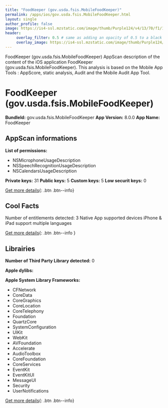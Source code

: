 ```yaml
---
title: "FoodKeeper (gov.usda.fsis.MobileFoodKeeper)"
permalink: /apps/ios/gov.usda.fsis.MobileFoodKeeper.html
layout: single
author_profile: false
image: https://is4-ssl.mzstatic.com/image/thumb/Purple124/v4/13/70/f1/1370f1e8-cd5f-e567-2b21-07be83b2caa6/AppIcon-0-0-1x_U007emarketing-0-0-0-7-0-0-sRGB-0-0-0-GLES2_U002c0-512MB-85-220-0-0.png/512x512bb.jpg
header: 
     overlay_filter: 0.5 # same as adding an opacity of 0.5 to a black background
     overlay_image: https://is4-ssl.mzstatic.com/image/thumb/Purple124/v4/13/70/f1/1370f1e8-cd5f-e567-2b21-07be83b2caa6/AppIcon-0-0-1x_U007emarketing-0-0-0-7-0-0-sRGB-0-0-0-GLES2_U002c0-512MB-85-220-0-0.png/512x512bb.jpg
---
```

FoodKeeper (gov.usda.fsis.MobileFoodKeeper) AppScan description of the content of the iOS application FoodKeeper (gov.usda.fsis.MobileFoodKeeper). This analysis is based on the Mobile App Tools : AppScore, static analysis, Audit and the Mobile Audit App Tool.

# FoodKeeper (gov.usda.fsis.MobileFoodKeeper)

**BundleId:** gov.usda.fsis.MobileFoodKeeper
**App Version:** 8.0.0
**App Name:** FoodKeeper


## AppScan informations 

**List of permissions:** 
- NSMicrophoneUsageDescription
- NSSpeechRecognitionUsageDescription
- NSCalendarsUsageDescription
  
  
**Private keys:** 31
**Public keys:** 5
**Custom keys:** 5
**Low securit keys:** 0
  
[Get more details](/pricing.html){: .btn .btn--info}

## Cool Facts

Number of entitlements detected: 3
Native App
supported devices iPhone & iPad
support multiple languages
  
[Get more details](/pricing.html){: .btn .btn--info }

## Librairies 
**Number of Third Party Library detected:** 0


**Apple dylibs:**


**Apple System Library Frameworks:**
- CFNetwork
- CoreData
- CoreGraphics
- CoreLocation
- CoreTelephony
- Foundation
- QuartzCore
- SystemConfiguration
- UIKit
- WebKit
- AVFoundation
- Accelerate
- AudioToolbox
- CoreFoundation
- CoreServices
- EventKit
- EventKitUI
- MessageUI
- Security
- UserNotifications


  
[Get more details](/pricing.html){: .btn .btn--info}

